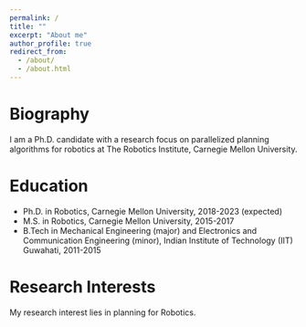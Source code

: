 ```yaml
---
permalink: /
title: ""
excerpt: "About me"
author_profile: true
redirect_from: 
  - /about/
  - /about.html
---
```


Biography
=
I am a Ph.D. candidate with a research focus on parallelized planning algorithms for robotics at The Robotics Institute, Carnegie Mellon University.

Education
=
* Ph.D. in Robotics, Carnegie Mellon University, 2018-2023 (expected)
* M.S. in Robotics, Carnegie Mellon University, 2015-2017
* B.Tech in Mechanical Engineering (major) and Electronics and Communication Engineering (minor), Indian Institute of Technology (IIT) Guwahati, 2011-2015


Research Interests
=
My research interest lies in planning for Robotics.
